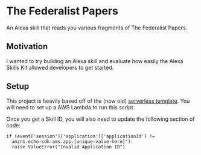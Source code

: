 # The Federalist Papers
An Alexa skill that reads you various fragments of The Federalist Papers.

## Motivation
I wanted to try building an Alexa skill and evaluate how easily the Alexa Skills Kit allowed developers to get started.

## Setup
This project is heavily based off of the (now old) [serverless template](https://github.com/awslabs/serverless-application-model/tree/master/examples/apps/alexa-skills-kit-color-expert-python). You will need to set up a AWS Lambda to run this script.

Once you get a Skill ID, you will also need to update the following section of code:

```
if (event['session']['application']['applicationId'] !=
  amzn1.echo-sdk-ams.app.[unique-value-here]"):
  raise ValueError("Invalid Application ID")
```
